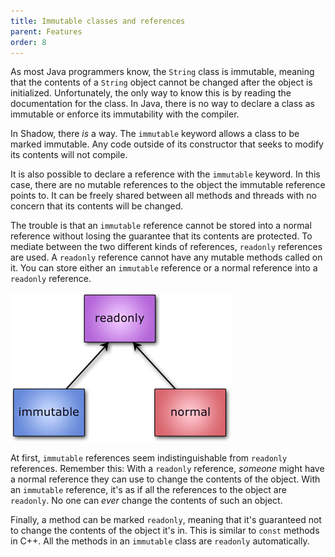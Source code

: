 ```yaml
---
title: Immutable classes and references
parent: Features
order: 8
---
```


As most Java programmers know, the `String` class is immutable, meaning that the contents of a `String` object cannot be changed after the object is initialized.  Unfortunately, the only way to know this is by reading the documentation for the class.  In Java, there is no way to declare a class as immutable or enforce its immutability with the compiler.

In Shadow, there *is* a way.  The `immutable` keyword allows a class to be marked immutable.  Any code outside of its constructor that seeks to modify its contents will not compile.

It is also possible to declare a reference with the `immutable` keyword.  In this case, there are no mutable references to the object the immutable reference points to.  It can be freely shared between all methods and threads with no concern that its contents will be changed.

The trouble is that an `immutable` reference cannot be stored into a normal reference without losing the guarantee that its contents are protected.  To mediate between the two different kinds of references, `readonly` references are used.  A `readonly` reference cannot have any mutable methods called on it.  You can store either an `immutable` reference or a normal reference into a `readonly` reference.

![Relationship between immutable, readonly, and normal references](/assets/images/immutable.png)

At first, `immutable` references seem indistinguishable from `readonly` references.  Remember this: With a `readonly` reference, *someone* might have a normal reference they can use to change the contents of the object.  With an `immutable` reference, it's as if all the references to the object are `readonly`.  No one can *ever* change the contents of such an object.

Finally, a method can be marked `readonly`, meaning that it's guaranteed not to change the contents of the object it's in. This is similar to `const` methods in C++.  All the methods in an `immutable` class are `readonly` automatically.